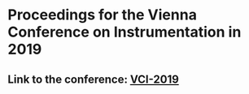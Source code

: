 # Proceedings for the Vienna Conference on Instrumentation in 2019
## Link to the conference: [VCI-2019](https://indico.cern.ch/event/716539)
